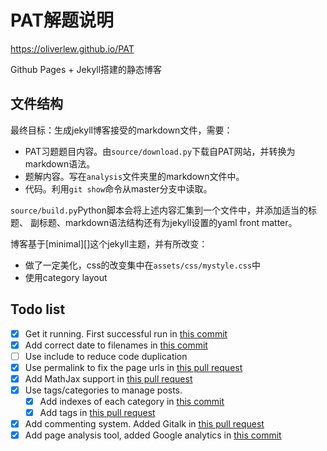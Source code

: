 # PAT解题说明

https://oliverlew.github.io/PAT

Github Pages + Jekyll搭建的静态博客

## 文件结构

最终目标：生成jekyll博客接受的markdown文件，需要：

- PAT习题题目内容。由`source/download.py`下载自PAT网站，并转换为markdown语法。
- 题解内容。写在`analysis`文件夹里的markdown文件中。
- 代码。利用`git show`命令从master分支中读取。

`source/build.py`Python脚本会将上述内容汇集到一个文件中，并添加适当的标题、
副标题、markdown语法结构还有为jekyll设置的yaml front matter。

博客基于[minimal][]这个jekyll主题，并有所改变：

- 做了一定美化，css的改变集中在`assets/css/mystyle.css`中
- 使用category layout

## Todo list

- [x] Get it running. First successful run in [this commit][first run]
- [x] Add correct date to filenames in [this commit][add date]
- [ ] Use include to reduce code duplication
- [x] Use permalink to fix the page urls in [this pull request][use collections]
- [x] Add MathJax support in [this pull request][add mathjax]
- [x] Use tags/categories to manage posts.
  - [x] Add indexes of each category in [this commit][add categories]
  - [x] Add tags in [this pull request][add tags]
- [x] Add commenting system. Added Gitalk in [this pull request][add gitalk]
- [x] Add page analysis tool, added Google analytics in [this commit][add GA]

[first run]: https://github.com/OliverLew/PAT/commit/a06f099b2a64138612128b2c9227b2b2514ff617
[add date]: https://github.com/OliverLew/PAT/commit/e6e23b82b4f12b895d2504602f8b4a6b9e912f41
[use collections]: https://github.com/OliverLew/PAT/pull/10
[add categories]: https://github.com/OliverLew/PAT/commit/2f74e56775f5ec7c1ab31c27f23d3071b178784f
[add tags]: https://github.com/OliverLew/PAT/pull/15
[add GA]: https://github.com/OliverLew/PAT/commit/54db3d618760df626872c6fe42e861709ca1d962
[add mathjax]: https://github.com/OliverLew/PAT/pull/12
[add gitalk]: https://github.com/OliverLew/PAT/pull/16

